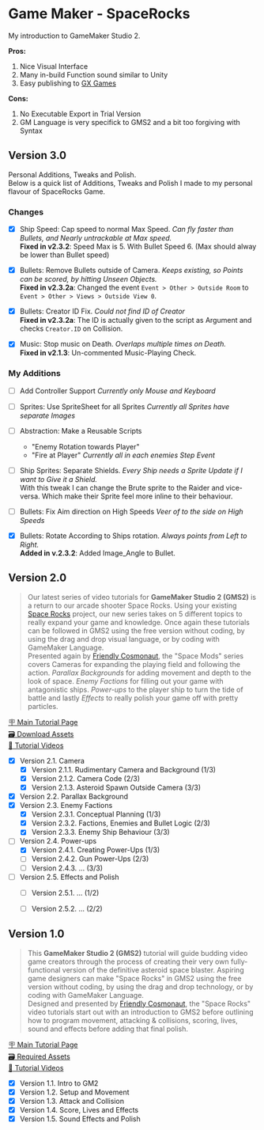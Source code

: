 # Game Maker - SpaceRocks 
 My introduction to GameMaker Studio 2. 
 
**Pros:**
 1. Nice Visual Interface
 2. Many in-build Function sound similar to Unity
 3. Easy publishing to [GX Games](https://gx.games/)
	
**Cons:**
 1. No Executable Export in Trial Version
 2. GM Language is very specifick to GMS2 and a bit too forgiving with Syntax


## Version 3.0
 Personal Additions, Tweaks and Polish.  
 Below is a quick list of Additions, Tweaks and Polish I made to my personal flavour of SpaceRocks Game.

### Changes
- [x] Ship Speed: Cap speed to normal Max Speed.
  *Can fly faster than Bullets, and Nearly untrackable at Max speed.*  
  **Fixed in v2.3.2**: Speed Max is 5. With Bullet Speed 6. (Max should alway be lower than Bullet speed)  

- [x] Bullets: Remove Bullets outside of Camera.
  *Keeps existing, so Points can be scored, by hitting Unseen Objects.*  
  **Fixed in v2.3.2a**: Changed the event ```Event > Other > Outside Room``` to ```Event > Other > Views > Outside View 0```.  
- [x] Bullets: Creator ID Fix.
  *Could not find ID of Creator*  
  **Fixed in v2.3.2a**: The ID is actually given to the script as Argument and checks ```Creator.ID``` on Collision.  

- [x] Music: Stop music on Death.
  *Overlaps multiple times on Death.*  
  **Fixed in v2.1.3**: Un-commented Music-Playing Check.  

### My Additions
- [ ] Add Controller Support
  *Currently only Mouse and Keyboard*

- [ ] Sprites: Use SpriteSheet for all Sprites
  *Currently all Sprites have separate Images*

- [ ] Abstraction: Make a Reusable Scripts
  - "Enemy Rotation towards Player"
  - "Fire at Player"
  *Currently all in each enemies Step Event*

- [ ] Ship Sprites: Separate Shields.
  *Every Ship needs a Sprite Update if I want to Give it a Shield.*  
  With this tweak I can change the Brute sprite to the Raider and vice-versa. Which make their Sprite feel more inline to their behaviour.  

- [ ] Bullets: Fix Aim direction on High Speeds
  *Veer of to the side on High Speeds*

- [x] Bullets: Rotate According to Ships rotation.
  *Always points from Left to Right.*  
  **Added in v.2.3.2**: Added Image_Angle to Bullet.  


## Version 2.0
 > Our latest series of video tutorials for **GameMaker Studio 2 (GMS2)** is a return to our arcade shooter Space Rocks. Using your existing [Space Rocks](https://www.yoyogames.com/blog/485/make-your-own-arcade-classic) project, our new series takes on 5 different topics to really expand your game and knowledge. Once again these tutorials can be followed in GMS2 using the free version without coding, by using the drag and drop visual language, or by coding with GameMaker Language.    
 > Presented again by [Friendly Cosmonaut](https://www.youtube.com/channel/UCKCKHxkH8zqV9ltWZw0JFig), the "Space Mods" series covers Cameras for expanding the playing field and following the action. *Parallax Backgrounds* for adding movement and depth to the look of space. *Enemy Factions* for filling out your game with antagonistic ships. *Power-ups* to the player ship to turn the tide of battle and lastly *Effects* to really polish your game off with pretty particles.  

[ :placard: Main Tutorial Page](https://gamemaker.io/en/tutorials/space-mods-continue-your-space-rocks-game)  
[ :card_file_box: Download Assets](https://yoyo-www.yoyogames.com/tutorials/SpaceRocks_Assets.zip)  
[ :movie_camera: Tutorial Videos](https://www.youtube.com/watch?v=uBCXLlsQc2c&list=PLhIbBGhnxj5K1AGSvr99u1ZolHpAi31p4)  
   - [x] Version 2.1. Camera
        - [x] Version 2.1.1. Rudimentary Camera and Background (1/3)
        - [x] Version 2.1.2. Camera Code (2/3)
        - [x] Version 2.1.3. Asteroid Spawn Outside Camera (3/3)
   - [x] Version 2.2. Parallax Background
   - [x] Version 2.3. Enemy Factions
        - [x] Version 2.3.1. Conceptual Planning (1/3)
        - [x] Version 2.3.2. Factions, Enemies and Bullet Logic (2/3)
        - [x] Version 2.3.3. Enemy Ship Behaviour (3/3)
   - [ ] Version 2.4. Power-ups
        - [x] Version 2.4.1. Creating Power-Ups (1/3)
        - [ ] Version 2.4.2. Gun Power-Ups (2/3)
        - [ ] Version 2.4.3. ... (3/3)
   - [ ] Version 2.5. Effects and Polish
        - [ ] Version 2.5.1. ... (1/2)
        - [ ] Version 2.5.2. ... (2/2)


## Version 1.0
 > This **GameMaker Studio 2 (GMS2)** tutorial will guide budding video game creators through the process of creating their very own fully-functional version of the definitive asteroid space blaster. Aspiring game designers can make "Space Rocks" in GMS2 using the free version without coding, by using the drag and drop technology, or by coding with GameMaker Language.    
 > Designed and presented by [Friendly Cosmonaut](https://www.youtube.com/channel/UCKCKHxkH8zqV9ltWZw0JFig), the "Space Rocks" video tutorials start out with an introduction to GMS2 before outlining how to program movement, attacking & collisions, scoring, lives, sound and effects before adding that final polish.  

[ :placard: Main Tutorial Page](https://gamemaker.io/en/tutorials/make-your-own-arcade-classic)  
[ :card_file_box: Required Assets](https://marketplace.yoyogames.com/assets/7423/space-rocks-gml)  
[ :movie_camera: Tutorial Videos](https://www.youtube.com/playlist?list=PLhIbBGhnxj5JcbfoxS_CWTnImRL_wB_Wg)  
   - [x] Version 1.1. Intro to GM2
   - [x] Version 1.2. Setup and Movement
   - [x] Version 1.3. Attack and Collision
   - [x] Version 1.4. Score, Lives and Effects
   - [x] Version 1.5. Sound Effects and Polish
